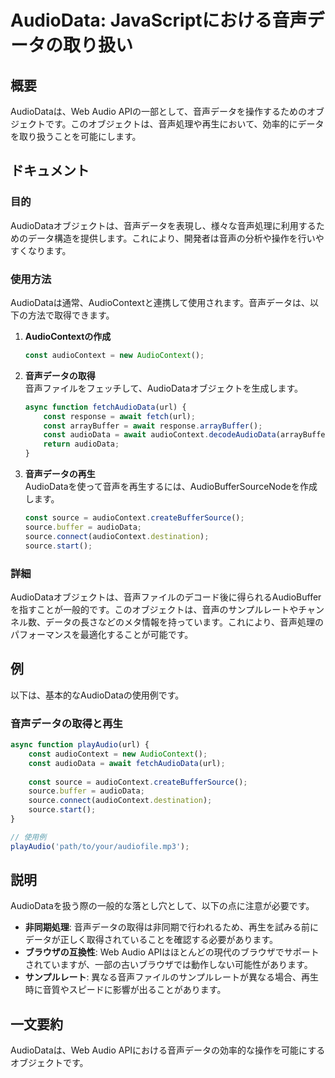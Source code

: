 <!--
Meta Description: # AudioData: JavaScriptにおける音声データの取り扱い ## 概要 AudioDataは、Web Audio APIの一部として、音声データを操作するためのオブジェクトです。このオブジェクトは、音声処理や再生において、効率的にデータを取り扱うことを可能にします。 ## ドキュメン...
Meta Keywords: audiocontext, const, source, audiodata, javascript
-->

# AudioData: JavaScriptにおける音声データの取り扱い

## 概要
AudioDataは、Web Audio APIの一部として、音声データを操作するためのオブジェクトです。このオブジェクトは、音声処理や再生において、効率的にデータを取り扱うことを可能にします。

## ドキュメント
### 目的
AudioDataオブジェクトは、音声データを表現し、様々な音声処理に利用するためのデータ構造を提供します。これにより、開発者は音声の分析や操作を行いやすくなります。

### 使用方法
AudioDataは通常、AudioContextと連携して使用されます。音声データは、以下の方法で取得できます。

1. **AudioContextの作成**  
   ```javascript
   const audioContext = new AudioContext();
   ```

2. **音声データの取得**  
   音声ファイルをフェッチして、AudioDataオブジェクトを生成します。
   ```javascript
   async function fetchAudioData(url) {
       const response = await fetch(url);
       const arrayBuffer = await response.arrayBuffer();
       const audioData = await audioContext.decodeAudioData(arrayBuffer);
       return audioData;
   }
   ```

3. **音声データの再生**  
   AudioDataを使って音声を再生するには、AudioBufferSourceNodeを作成します。
   ```javascript
   const source = audioContext.createBufferSource();
   source.buffer = audioData;
   source.connect(audioContext.destination);
   source.start();
   ```

### 詳細
AudioDataオブジェクトは、音声ファイルのデコード後に得られるAudioBufferを指すことが一般的です。このオブジェクトは、音声のサンプルレートやチャンネル数、データの長さなどのメタ情報を持っています。これにより、音声処理のパフォーマンスを最適化することが可能です。

## 例
以下は、基本的なAudioDataの使用例です。

### 音声データの取得と再生
```javascript
async function playAudio(url) {
    const audioContext = new AudioContext();
    const audioData = await fetchAudioData(url);
    
    const source = audioContext.createBufferSource();
    source.buffer = audioData;
    source.connect(audioContext.destination);
    source.start();
}

// 使用例
playAudio('path/to/your/audiofile.mp3');
```

## 説明
AudioDataを扱う際の一般的な落とし穴として、以下の点に注意が必要です。

- **非同期処理**: 音声データの取得は非同期で行われるため、再生を試みる前にデータが正しく取得されていることを確認する必要があります。
- **ブラウザの互換性**: Web Audio APIはほとんどの現代のブラウザでサポートされていますが、一部の古いブラウザでは動作しない可能性があります。
- **サンプルレート**: 異なる音声ファイルのサンプルレートが異なる場合、再生時に音質やスピードに影響が出ることがあります。

## 一文要約
AudioDataは、Web Audio APIにおける音声データの効率的な操作を可能にするオブジェクトです。